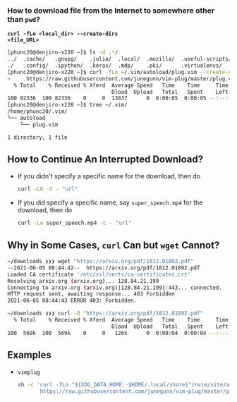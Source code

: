 

### How to download file from the Internet to somewhere other than <code>pwd</code>?
<code><b>curl -fLo \<local\_dir\> --create-dirs \<file\_URL\></b></code>


```bash
[phunc20@denjiro-x220 ~]$ ls -d .*/
../  .cache/   .gnupg/    .julia/  .local/  .mozilla/  .useful-scripts/
./   .config/  .ipython/  .keras/  .mdp/    .pki/      .virtualenvs/
[phunc20@denjiro-x220 ~]$ curl -fLo ~/.vim/autoload/plug.vim --create-dirs \
>     https://raw.githubusercontent.com/junegunn/vim-plug/master/plug.vim
  % Total    % Received % Xferd  Average Speed   Time    Time     Time  Current
                                 Dload  Upload   Total   Spent    Left  Speed
100 82336  100 82336    0     0  13837      0  0:00:05  0:00:05 --:--:-- 17555
[phunc20@denjiro-x220 ~]$ tree ~/.vim/
/home/phunc20/.vim/
└── autoload
    └── plug.vim

1 directory, 1 file

```

## How to Continue An Interrupted Download?
- If you didn't specify a specific name for the download, then do
  ```bash
  curl -LO -C - "url"
  ```
- If you did specify a specific name, say `super_speech.mp4` for the download, then do
  ```bash
  curl -Lo super_speech.mp4 -C - "url"
  ```

## Why in Some Cases, `curl` Can but `wget` Cannot?
```bash
~/downloads ❯❯❯ wget "https://arxiv.org/pdf/1812.01892.pdf"
--2021-06-05 08:44:42--  https://arxiv.org/pdf/1812.01892.pdf
Loaded CA certificate '/etc/ssl/certs/ca-certificates.crt'
Resolving arxiv.org (arxiv.org)... 128.84.21.199
Connecting to arxiv.org (arxiv.org)|128.84.21.199|:443... connected.
HTTP request sent, awaiting response... 403 Forbidden
2021-06-05 08:44:43 ERROR 403: Forbidden.

~/downloads ❯❯❯ curl -O "https://arxiv.org/pdf/1812.01892.pdf"
  % Total    % Received % Xferd  Average Speed   Time    Time     Time  Current
                                 Dload  Upload   Total   Spent    Left  Speed
100  569k  100  569k    0     0   126k      0  0:00:04  0:00:04 --:--:--  143k
```


## Examples
- `vimplug`
  ```sh
  sh -c 'curl -fLo "${XDG_DATA_HOME:-$HOME/.local/share}"/nvim/site/autoload/plug.vim --create-dirs \
         https://raw.githubusercontent.com/junegunn/vim-plug/master/plug.vim'
  ```
